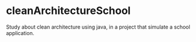 # cleanArchitectureSchool
Study about clean architecture using java, in a project that simulate a school application.
